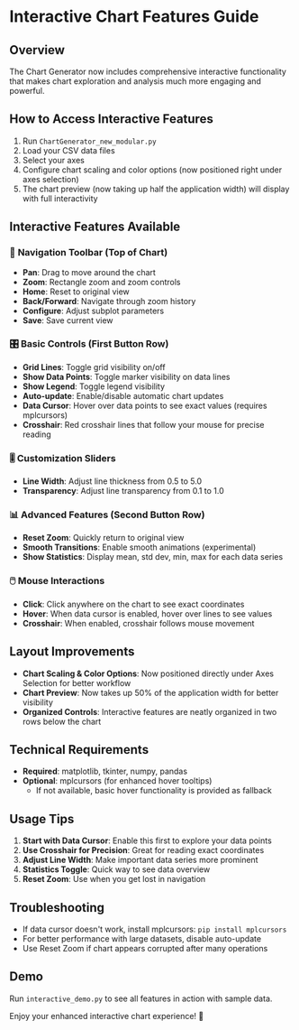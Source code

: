 # Interactive Chart Features Guide

## Overview
The Chart Generator now includes comprehensive interactive functionality that makes chart exploration and analysis much more engaging and powerful.

## How to Access Interactive Features
1. Run `ChartGenerator_new_modular.py`
2. Load your CSV data files
3. Select your axes
4. Configure chart scaling and color options (now positioned right under axes selection)
5. The chart preview (now taking up half the application width) will display with full interactivity

## Interactive Features Available

### 🔧 **Navigation Toolbar** (Top of Chart)
- **Pan**: Drag to move around the chart
- **Zoom**: Rectangle zoom and zoom controls
- **Home**: Reset to original view
- **Back/Forward**: Navigate through zoom history
- **Configure**: Adjust subplot parameters
- **Save**: Save current view

### 🎛️ **Basic Controls** (First Button Row)
- **Grid Lines**: Toggle grid visibility on/off
- **Show Data Points**: Toggle marker visibility on data lines
- **Show Legend**: Toggle legend visibility
- **Auto-update**: Enable/disable automatic chart updates
- **Data Cursor**: Hover over data points to see exact values (requires mplcursors)
- **Crosshair**: Red crosshair lines that follow your mouse for precise reading

### 🎚️ **Customization Sliders**
- **Line Width**: Adjust line thickness from 0.5 to 5.0
- **Transparency**: Adjust line transparency from 0.1 to 1.0

### 📊 **Advanced Features** (Second Button Row)
- **Reset Zoom**: Quickly return to original view
- **Smooth Transitions**: Enable smooth animations (experimental)
- **Show Statistics**: Display mean, std dev, min, max for each data series

### 🖱️ **Mouse Interactions**
- **Click**: Click anywhere on the chart to see exact coordinates
- **Hover**: When data cursor is enabled, hover over lines to see values
- **Crosshair**: When enabled, crosshair follows mouse movement

## Layout Improvements
- **Chart Scaling & Color Options**: Now positioned directly under Axes Selection for better workflow
- **Chart Preview**: Now takes up 50% of the application width for better visibility
- **Organized Controls**: Interactive features are neatly organized in two rows below the chart

## Technical Requirements
- **Required**: matplotlib, tkinter, numpy, pandas
- **Optional**: mplcursors (for enhanced hover tooltips)
  - If not available, basic hover functionality is provided as fallback

## Usage Tips
1. **Start with Data Cursor**: Enable this first to explore your data points
2. **Use Crosshair for Precision**: Great for reading exact coordinates
3. **Adjust Line Width**: Make important data series more prominent
4. **Statistics Toggle**: Quick way to see data overview
5. **Reset Zoom**: Use when you get lost in navigation

## Troubleshooting
- If data cursor doesn't work, install mplcursors: `pip install mplcursors`
- For better performance with large datasets, disable auto-update
- Use Reset Zoom if chart appears corrupted after many operations

## Demo
Run `interactive_demo.py` to see all features in action with sample data.

Enjoy your enhanced interactive chart experience! 🚀
